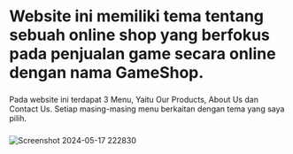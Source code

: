 <h1 align="left">Website ini memiliki tema tentang sebuah online shop yang berfokus pada penjualan game secara online dengan nama GameShop.</h1>

###

<p align="left">Pada website ini terdapat 3 Menu, Yaitu Our Products, About Us dan Contact Us. Setiap masing-masing menu berkaitan dengan tema yang saya pilih.</p>

###

![Screenshot 2024-05-17 222830](https://github.com/DaffaPutra7/PDW8_20220140133/assets/127067060/096f05e3-743b-47fc-a07a-bedf91777a62)

###
